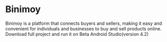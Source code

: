 # Binimoy
Binimoy is a platform that connects buyers and sellers, making it easy and convenient for individuals and businesses to buy and sell products online.
Download full project and run it on Beta Android Studio(version 4.2)
